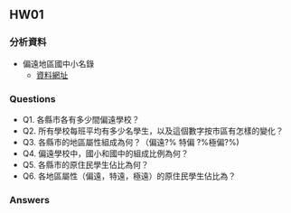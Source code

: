 ## HW01
### 分析資料
- 偏遠地區國中小名錄
    - [資料網址](https://data.gov.tw/dataset/28582)
### Questions
- Q1. 各縣市各有多少間偏遠學校？
- Q2. 所有學校每班平均有多少名學生，以及這個數字按市區有怎樣的變化？
- Q3. 各縣市的地區屬性組成為何？（偏遠?% 特偏 ?%極偏?%)
- Q4. 偏遠學校中，國小和國中的組成比例為何？
- Q5. 各縣市的原住民學生佔比為何？
- Q6. 各地區屬性（偏遠，特遠，極遠）的原住民學生佔比為？
### Answers


